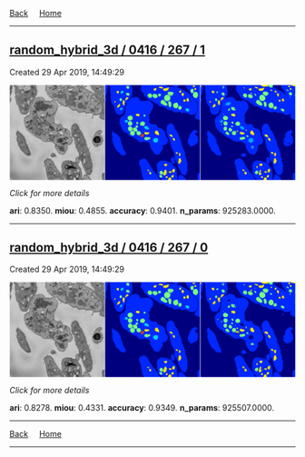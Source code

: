 
[Back](..)&nbsp;&nbsp;&nbsp;&nbsp;&nbsp;[Home](https://leapmanlab.github.io/snapshots)

---

<div class="summary"><a href="1"><h2>random_hybrid_3d / 0416 / 267 / 1</h2></a><p>Created 29 Apr 2019, 14:49:29
</p><a href="1"><img src="1/media/summary.png" align="center"></a><p>
<i>Click for more details</i>
</p></div>

**ari**: 0.8350. **miou**: 0.4855. **accuracy**: 0.9401. **n_params**: 925283.0000. 

---

<div class="summary"><a href="0"><h2>random_hybrid_3d / 0416 / 267 / 0</h2></a><p>Created 29 Apr 2019, 14:49:29
</p><a href="0"><img src="0/media/summary.png" align="center"></a><p>
<i>Click for more details</i>
</p></div>

**ari**: 0.8278. **miou**: 0.4331. **accuracy**: 0.9349. **n_params**: 925507.0000. 

---

[Back](..)&nbsp;&nbsp;&nbsp;&nbsp;&nbsp;[Home](https://leapmanlab.github.io/snapshots)

---